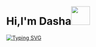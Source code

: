 <h1>Hi,I'm Dasha<img src="https://media3.giphy.com/media/adi9Y9YdSpzOfdZ3UQ/giphy.gif?cid=ecf05e472ynv3ors1faqv896xiigdg8z5997koaqkesvx5w6&rid=giphy.gif&ct=g" width="50" height="50"></h1>

<a href="https://git.io/typing-svg"><img src="https://readme-typing-svg.demolab.com?font=Fira+Code&pause=1000&width=435&lines=junior+Frontend+developer" alt="Typing SVG" /></a>

<!--
**dashimiko/dashimiko** is a ✨ _special_ ✨ repository because its `README.md` (this file) appears on your GitHub profile.

Here are some ideas to get you started:

- 🔭 I’m currently working on ...
- 🌱 I’m currently learning ...
- 👯 I’m looking to collaborate on ...
- 🤔 I’m looking for help with ...
- 💬 Ask me about ...
- 📫 How to reach me: ...
- 😄 Pronouns: ...
- ⚡ Fun fact: ...
-->
